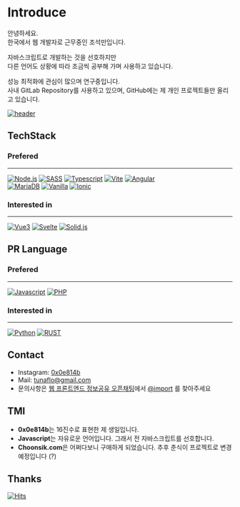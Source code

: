 # Introduce

안녕하세요.  
한국에서 웹 개발자로 근무중인 조석만입니다.

자바스크립트로 개발하는 것을 선호하지만  
다른 언어도 상황에 따라 조금씩 공부해 가며 사용하고 있습니다.

성능 최적화에 관심이 많으며 연구중입니다.  
사내 GitLab Repository를 사용하고 있으며, GitHub에는 제 개인 프로젝트들만 올리고 있습니다.

[![header](https://capsule-render.vercel.app/api?type=waving&color=timeGradient&height=110&section=footer)](#)

## TechStack

### Prefered

---

[![Node.js](https://img.shields.io/badge/Node.js-339933.svg?style=flat&logo=nodedotjs&logoColor=white)](#)
[![SASS](https://img.shields.io/badge/SCSS-CC6699.svg?style=flat&logo=sass&logoColor=white)](#)
[![Typescript](https://img.shields.io/badge/TypeScript-3178C6.svg?style=flat&logo=typescript&logoColor=white)](#)
[![Vite](https://img.shields.io/badge/Vite-646CFF.svg?style=flat&logo=vite&logoColor=white)](#)
[![Angular](https://img.shields.io/badge/Angular-DD0031.svg?style=flat&logo=angularjs)](#)  
[![MariaDB](https://img.shields.io/badge/MariaDB-003545.svg?style=flat&logo=mariadb)](#)
[![Vanilla](https://img.shields.io/badge/VanillaJS-131313.svg?style=flat&logo=javascript)](#)
[![Ionic](https://img.shields.io/badge/Ionic-3880FF.svg?style=flat&logo=ionic&logoColor=white)](#)

### Interested in

---

[![Vue3](https://img.shields.io/badge/Vue3-4FC08D.svg?style=flat&logo=vuedotjs&logoColor=white)](#)
[![Svelte](https://img.shields.io/badge/Svelte-FF3E00.svg?style=flat&logo=svelte&logoColor=white)](#)
[![Solid.js](https://img.shields.io/badge/Solid.js-2C4F7C.svg?style=flat&logo=Solid&logoColor=white)](#)

## PR Language

### Prefered

---

[![Javascript](https://img.shields.io/badge/JavaScript-131313.svg?style=flat&logo=javascript)](#)
[![PHP](https://img.shields.io/badge/PHP-777BB4.svg?style=flat&logo=PHP&logoColor=white)](#)

### Interested in

---

[![Python](https://img.shields.io/badge/python-3776AB.svg?style=flat&logo=Python&logoColor=white)](#)
[![RUST](https://img.shields.io/badge/Rust-000000.svg?style=flat&logo=rust)](#)

## Contact

- Instagram: [0x0e814b](https://instagram.com/0x0e814b)
- Mail: [tunaflo@gmail.com](mailto:tunaflo@gmail.com)
- 문의사항은 [웹 프론트엔드 정보공유 오픈채팅](https://open.kakao.com/o/gnXWMHV)에서
  [@import](https://open.kakao.com/me/teaport) 를 찾아주세요

## TMI

- **0x0e814b**는 16진수로 표현한 제 생일입니다.
- **Javascript**는 자유로운 언어입니다. 그래서 전 자바스크립트를 선호합니다.
- **Choonsik.com**은 어쩌다보니 구매하게 되었습니다. 추후 춘식이 프로젝트로 변경 예정입니다 (?)

## Thanks

[![Hits](https://hits.seeyoufarm.com/api/count/incr/badge.svg?url=https%3A%2F%2Fgithub.com%2F0x0e814b&count_bg=%23333333&title_bg=%233B5174&icon=github.svg&icon_color=%23FFFFFF&title=%E2%9C%A8&edge_flat=false)](https://hits.seeyoufarm.com)
